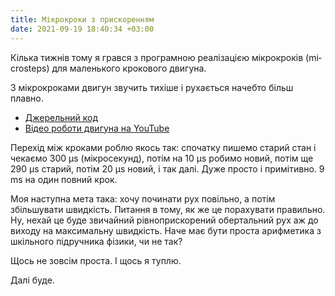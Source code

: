 ```yaml
---
title: Мікрокроки з прискоренням
date: 2021-09-19 18:40:34 +03:00
---
```


Кілька тижнів тому я грався з програмною реалізацією мікрокроків (<span lang="en">microsteps</span>) для маленького крокового двигуна.

З мікрокроками двигун звучить тихіше і рухається начебто більш плавно.

 - [Джерельний код][2]
 - [Відео роботи двигуна на YouTube][1]

Перехід між кроками роблю якось так: спочатку пишемо старий стан і чекаємо 300 μs (мікросекунд), потім на 10 μs робимо новий, потім ще 290 μs старий, потім 20 μs новий, і так далі. Дуже просто і примітивно. 9 ms на один повний крок.

Моя наступна мета така: хочу починати рух повільно, а потім збільшувати швидкість. Питання в тому, як же це порахувати правильно. Ну, нехай це буде звичайний рівноприскорений обертальний рух аж до виходу на максимальну швидкість. Наче має бути проста арифметика з шкільного підручника фізики, чи не так?

Щось не зовсім проста. І щось я туплю.

Далі буде.

[1]: https://www.youtube.com/watch?v=0g9wiJC0UCM
[2]: https://github.com/kastaneda/arduino_sandbox/blob/master/sketch_jul24a_stepper_28byj48/sketch_jul24a_stepper_28byj48.ino

